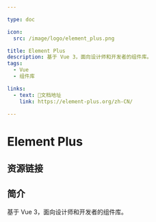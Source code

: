 ```yaml
---

type: doc

icon:
  src: /image/logo/element_plus.png

title: Element Plus
description: 基于 Vue 3，面向设计师和开发者的组件库。
tags:
  - Vue
  - 组件库

links:
  - text: 📖文档地址
    link: https://element-plus.org/zh-CN/

---
```


<ShowLogo />

# Element Plus

<ShowTags />

<ShowBreadcrumb />

## 资源链接

<ShowLinks />

## 简介

基于 Vue 3，面向设计师和开发者的组件库。

